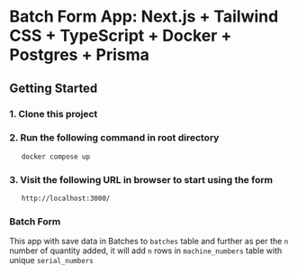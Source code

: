 # Batch Form App: Next.js + Tailwind CSS + TypeScript + Docker + Postgres + Prisma

## Getting Started

### 1. Clone this project
### 2. Run the following command in root directory
```bash
   docker compose up
```
### 3. Visit the following URL in browser to start using the form
```bash
   http://localhost:3000/
```


### Batch Form
This app with save data in Batches to `batches` table and further as per the `n` number of quantity added, it will add `n` rows in `machine_numbers` table with unique `serial_numbers`